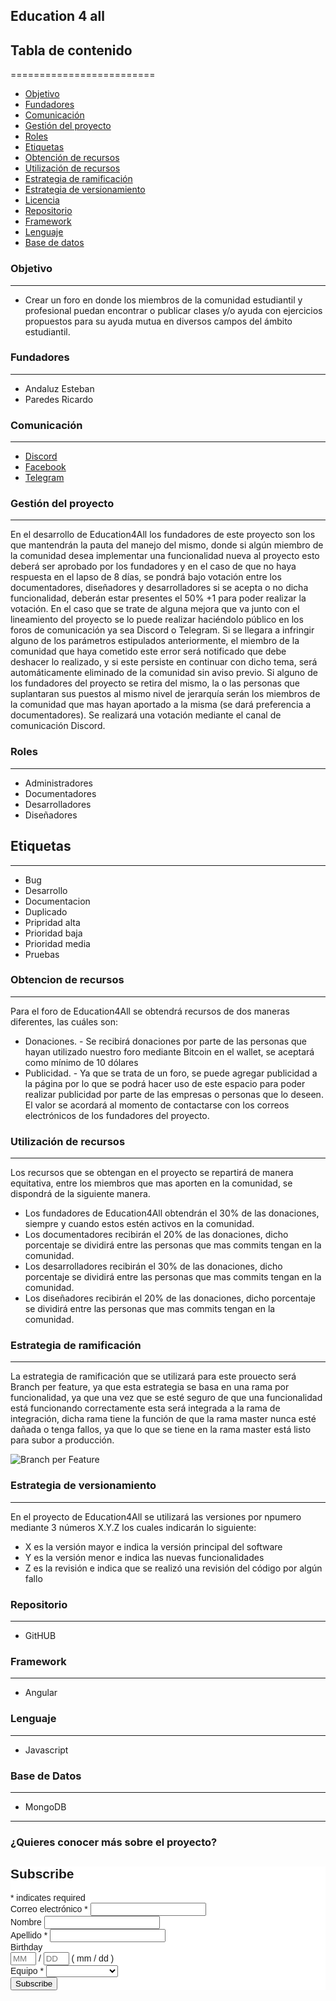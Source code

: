 ## Education 4 all

## Tabla de contenido
=========================

* [Objetivo](#objetivo)
* [Fundadores](#fundadores)
* [Comunicación](#comunicacion)
* [Gestión del proyecto](#gestión'del-proyecto)
* [Roles](#roles)
* [Etiquetas](#etiquetas)
* [Obtención de recursos](#obtención-de-recursos)
* [Utilización de recursos](#utilización-de-recursos)
* [Estrategia de ramificación](#estrategia-de-ramificacion)
* [Estrategia de versionamiento](#estrategia-de-versionamiento)
* [Licencia](#licencia)
* [Repositorio](#repositorio)
* [Framework](#framework)
* [Lenguaje](#lenguaje)
* [Base de datos](#base)

### Objetivo
---------
* Crear un foro en donde los miembros de la comunidad estudiantil y profesional puedan encontrar o publicar clases y/o ayuda con ejercicios propuestos para su ayuda mutua en diversos campos del ámbito estudiantil.

### Fundadores
---------
* Andaluz Esteban
* Paredes Ricardo

### Comunicación
---------
* [Discord](https://discord.gg/Zpxg9Y8f)
* [Facebook](https://www.facebook.com/Education-4-all-EC-105482671578269)
* [Telegram](https://t.me/education4allre)


### Gestión del proyecto
---------
En el desarrollo de Education4All los fundadores de este proyecto son los que mantendrán la pauta del manejo del mismo, donde si algún miembro de la comunidad desea implementar una funcionalidad nueva al proyecto esto deberá ser aprobado por los fundadores y en el caso de que no haya respuesta en el lapso de 8 días, se pondrá bajo votación entre los documentadores, diseñadores y desarrolladores si se acepta o no dicha funcionalidad, deberán estar presentes el 50% +1 para poder realizar la votación.
 En el caso que se trate de alguna mejora que va junto con el lineamiento del proyecto se lo puede realizar haciéndolo público en los foros de comunicación ya sea Discord o Telegram.
Si se llegara a infringir alguno de los parámetros estipulados anteriormente, el miembro de la comunidad que haya cometido este error será notificado que debe deshacer lo realizado, y si este persiste en continuar con dicho tema, será automáticamente eliminado de la comunidad sin aviso previo.
Si alguno de los fundadores del proyecto se retira del mismo, la o las personas que suplantaran sus puestos al mismo nivel de jerarquía serán los miembros de la comunidad que mas hayan aportado a la misma (se dará preferencia a documentadores). Se realizará una votación mediante el canal de comunicación Discord. 

### Roles
---------
* Administradores
* Documentadores
* Desarrolladores
* Diseñadores

## Etiquetas
---------
* Bug
* Desarrollo
* Documentacion
* Duplicado
* Pripridad alta
* Prioridad baja
* Prioridad media
* Pruebas

### Obtencion de recursos
---------
Para el foro de Education4All se obtendrá recursos de dos maneras diferentes, las cuáles son:
* Donaciones. - Se recibirá donaciones por parte de las personas que hayan utilizado nuestro foro mediante Bitcoin en el wallet, se aceptará como mínimo de 10 dólares
* Publicidad. - Ya que se trata de un foro, se puede agregar publicidad a la página por lo que se podrá hacer uso de este espacio para poder realizar publicidad por parte de las empresas o personas que lo deseen. El valor se acordará al momento de contactarse con los correos electrónicos de los fundadores del proyecto.

### Utilización de recursos
---------
Los recursos que se obtengan en el proyecto se repartirá de manera equitativa, entre los miembros que mas aporten en la comunidad, se dispondrá de la siguiente manera.
* Los fundadores de Education4All obtendrán el 30% de las donaciones, siempre y cuando estos estén activos en la comunidad.
* Los documentadores recibirán el 20% de las donaciones, dicho porcentaje se dividirá entre las personas que mas commits tengan en la comunidad.
* Los desarrolladores recibirán el 30% de las donaciones, dicho porcentaje se dividirá entre las personas que mas commits tengan en la comunidad.
* Los diseñadores recibirán el 20% de las donaciones, dicho porcentaje se dividirá entre las personas que mas commits tengan en la comunidad.

### Estrategia de ramificación
---------
La estrategia de ramificación que se utilizará para este prouecto será Branch per feature, ya que esta estrategia se basa en una rama por funcionalidad, ya que una vez que se esté seguro de que una funcionalidad está funcionando correctamente esta será integrada a la rama de integración, dicha rama tiene la función de que la rama master nunca esté dañada o tenga fallos, ya que lo que se tiene en la rama master está listo para subor a producción.

![Branch per Feature](https://lh3.googleusercontent.com/-nSaPlB8Bfbc/VmP4jE-8yPI/AAAAAAAAB0w/ofLzyuYYHXc/s400-Ic42/pic2.jpg)

### Estrategia de versionamiento
---------
En el proyecto de Education4All se utilizará las versiones por npumero mediante 3 números X.Y.Z los cuales indicarán lo siguiente:
* X es la versión mayor e indica la versión principal del software
* Y es la versión menor e indica las nuevas funcionalidades
* Z es la revisión e indica que se realizó una revisión del código por algún fallo

### Repositorio  
---------
* GitHUB 


### Framework 
---------
* Angular  

### Lenguaje
---------
* Javascript  

### Base de Datos 
 ---------
* MongoDB

---------
### ¿Quieres conocer más sobre el proyecto?
<!-- Begin Mailchimp Signup Form -->
<link href="//cdn-images.mailchimp.com/embedcode/classic-10_7.css" rel="stylesheet" type="text/css">
<style type="text/css">
	#mc_embed_signup{background:#fff; clear:left; font:14px Helvetica,Arial,sans-serif; }
	/* Add your own Mailchimp form style overrides in your site stylesheet or in this style block.
	   We recommend moving this block and the preceding CSS link to the HEAD of your HTML file. */
</style>
<div id="mc_embed_signup">
<form action="https://github.us7.list-manage.com/subscribe/post?u=5b283af88ea8af045359c0da9&amp;id=a47158a484" method="post" id="mc-embedded-subscribe-form" name="mc-embedded-subscribe-form" class="validate" target="_blank" novalidate>
    <div id="mc_embed_signup_scroll">
	<h2>Subscribe</h2>
<div class="indicates-required"><span class="asterisk">*</span> indicates required</div>
<div class="mc-field-group">
	<label for="mce-EMAIL">Correo electrónico  <span class="asterisk">*</span>
</label>
	<input type="email" value="" name="EMAIL" class="required email" id="mce-EMAIL">
</div>
<div class="mc-field-group">
	<label for="mce-FNAME">Nombre </label>
	<input type="text" value="" name="FNAME" class="" id="mce-FNAME">
</div>
<div class="mc-field-group">
	<label for="mce-LNAME">Apellido  <span class="asterisk">*</span>
</label>
	<input type="text" value="" name="LNAME" class="required" id="mce-LNAME">
</div>
<div class="mc-field-group size1of2">
	<label for="mce-BIRTHDAY-month">Birthday </label>
	<div class="datefield">
		<span class="subfield monthfield"><input class="birthday " type="text" pattern="[0-9]*" value="" placeholder="MM" size="2" maxlength="2" name="BIRTHDAY[month]" id="mce-BIRTHDAY-month"></span> / 
		<span class="subfield dayfield"><input class="birthday " type="text" pattern="[0-9]*" value="" placeholder="DD" size="2" maxlength="2" name="BIRTHDAY[day]" id="mce-BIRTHDAY-day"></span> 
		<span class="small-meta nowrap">( mm / dd )</span>
	</div>
</div><div class="mc-field-group">
	<label for="mce-MMERGE6">Equipo  <span class="asterisk">*</span>
</label>
	<select name="MMERGE6" class="required" id="mce-MMERGE6">
	<option value=""></option>
	<option value="Usuario">Usuario</option>
<option value="Desarrollo">Desarrollo</option>
<option value="Documentación">Documentación</option>
<option value="Issues">Issues</option>

	</select>
</div>
	<div id="mce-responses" class="clear">
		<div class="response" id="mce-error-response" style="display:none"></div>
		<div class="response" id="mce-success-response" style="display:none"></div>
	</div>    <!-- real people should not fill this in and expect good things - do not remove this or risk form bot signups-->
    <div style="position: absolute; left: -5000px;" aria-hidden="true"><input type="text" name="b_5b283af88ea8af045359c0da9_a47158a484" tabindex="-1" value=""></div>
    <div class="clear"><input type="submit" value="Subscribe" name="subscribe" id="mc-embedded-subscribe" class="button"></div>
    </div>
</form>
</div>
<script type='text/javascript' src='//s3.amazonaws.com/downloads.mailchimp.com/js/mc-validate.js'></script><script type='text/javascript'>(function($) {window.fnames = new Array(); window.ftypes = new Array();fnames[0]='EMAIL';ftypes[0]='email';fnames[1]='FNAME';ftypes[1]='text';fnames[2]='LNAME';ftypes[2]='text';fnames[5]='BIRTHDAY';ftypes[5]='birthday';fnames[3]='ADDRESS';ftypes[3]='address';fnames[4]='PHONE';ftypes[4]='phone';fnames[6]='MMERGE6';ftypes[6]='dropdown';}(jQuery));var $mcj = jQuery.noConflict(true);</script>
<!--End mc_embed_signup-->
